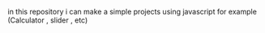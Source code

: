 in this repository i can make a simple projects using javascript for example (Calculator , slider , etc)
